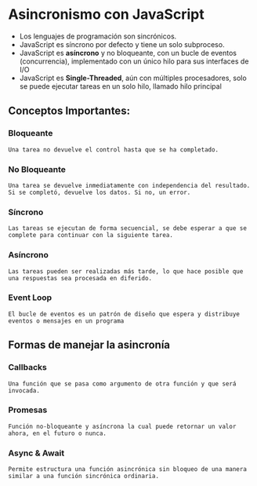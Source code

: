 # Asincronismo con JavaScript

- Los lenguajes de programación son sincrónicos.
- JavaScript es síncrono por defecto y tiene un solo subproceso.
- JavaScript es **asíncrono** y no bloqueante, con un bucle de eventos (concurrencia), implementado con un único hilo para sus interfaces de I/O
- JavaScript es **Single-Threaded**, aún con múltiples procesadores, solo se puede ejecutar tareas en un solo hilo, llamado hilo principal


## Conceptos Importantes:

### Bloqueante
    Una tarea no devuelve el control hasta que se ha completado.

### No Bloqueante

    Una tarea se devuelve inmediatamente con independencia del resultado. Si se completó, devuelve los datos. Si no, un error.

### Síncrono

    Las tareas se ejecutan de forma secuencial, se debe esperar a que se complete para continuar con la siguiente tarea.

### Asíncrono

    Las tareas pueden ser realizadas más tarde, lo que hace posible que una respuestas sea procesada en diferido.

### Event Loop
   
    El bucle de eventos es un patrón de diseño que espera y distribuye eventos o mensajes en un programa


## Formas de manejar la asincronía

### Callbacks
    Una función que se pasa como argumento de otra función y que será invocada.

### Promesas
    Función no-bloqueante y asíncrona la cual puede retornar un valor ahora, en el futuro o nunca.

### Async & Await
    Permite estructura una función asincrónica sin bloqueo de una manera similar a una función sincrónica ordinaria.